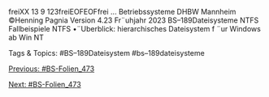 freiXX 13 9 123freiEOFEOFfrei ...
Betriebssysteme DHBW Mannheim ©Henning Pagnia Version 4.23 Fr¨uhjahr 2023 BS–189Dateisysteme NTFS Fallbeispiele
NTFS
•¨Uberblick:
hierarchisches Dateisystem f ¨ur Windows ab Win NT

   Tags & Topics:
   #BS–189Dateisystem
   #bs–189dateisysteme

[Previous: #BS-Folien_473](BS-Folien_473.md)

[Next: #BS-Folien_473](BS-Folien_473.md)